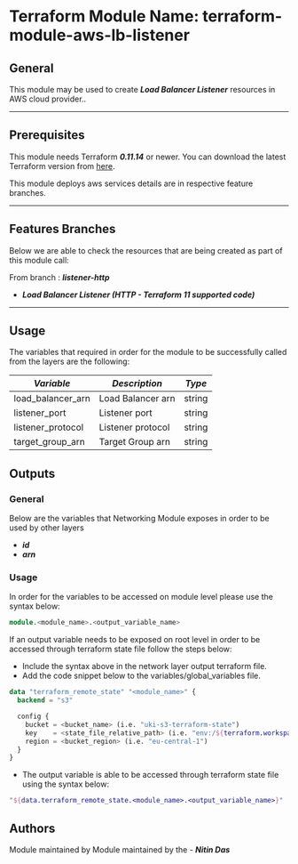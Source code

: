 # Terraform Module Name: terraform-module-aws-lb-listener


## General

This module may be used to create **_Load Balancer Listener_** resources in AWS cloud provider..

---

## Prerequisites

This module needs Terraform **_0.11.14_** or newer.
You can download the latest Terraform version from [here](https://www.terraform.io/downloads.html).

This module deploys aws services details are in respective feature branches.

---

## Features Branches

Below we are able to check the resources that are being created as part of this module call:

From branch : **_listener-http_**

- **_Load Balancer Listener (HTTP - Terraform 11 supported code)_**



---

## Usage

The variables that required in order for the module to be successfully called from the layers are the following:


|         **_Variable_**          |        **_Description_**            |   **_Type_**   |
|---------------------------------|-------------------------------------|----------------|
| load_balancer_arn               | Load Balancer arn                   | string         |
| listener_port                   | Listener port                       | string         |
| listener_protocol               | Listener protocol                   | string         |
| target_group_arn                | Target Group arn                    | string         |




## Outputs

### General
Below are the variables that Networking Module exposes in order to be used by other layers


- **_id_**
- **_arn_**



### Usage
In order for the variables to be accessed on module level please use the syntax below:

```tf
module.<module_name>.<output_variable_name>
```

If an output variable needs to be exposed on root level in order to be accessed through terraform state file follow the steps below:

- Include the syntax above in the network layer output terraform file.
- Add the code snippet below to the variables/global_variables file.

```tf
data "terraform_remote_state" "<module_name>" {
  backend = "s3"

  config {
    bucket = <bucket_name> (i.e. "uki-s3-terraform-state")
    key    = <state_file_relative_path> (i.e. "env:/${terraform.workspace}/4_Networking/terraform.tfstate")
    region = <bucket_region> (i.e. "eu-central-1")
  }
}
```


- The output variable is able to be accessed through terraform state file using the syntax below:

```tf
"${data.terraform_remote_state.<module_name>.<output_variable_name>}"
```


## Authors
Module maintained by Module maintained by the - **_Nitin Das_**